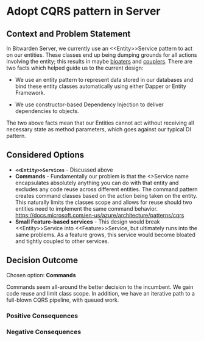 # Adopt CQRS pattern in Server

## Context and Problem Statement

In Bitwarden Server, we currently use an \<\<Entity\>\>Service pattern to act on our entities. These classes end up being dumping grounds for all actions involving the entity; this results in maybe [bloaters](https://refactoring.guru/refactoring/smells/bloaters) and [couplers](https://refactoring.guru/refactoring/smells/couplers). There are two facts which helped guide us to the current design:

- We use an entity pattern to represent data stored in our databases and bind these entity classes automatically using either Dapper or Entity Framework.

- We use constructor-based Dependency Injection to deliver dependencies to objects.

The two above facts mean that our Entities cannot act without receiving all necessary state as method parameters, which goes against our typical DI pattern.

## Considered Options

- **`<<Entity>>Services`** - Discussed above
- **Commands** - Fundamentally our problem is that the <<Entity>>Service name encapsulates absolutely anything you can do with that entity and excludes any code reuse across different entities. The command pattern creates command classes based on the action being taken on the entity. This naturally limits the classes scope and allows for reuse should two entities need to implement the same command behavior. https://docs.microsoft.com/en-us/azure/architecture/patterns/cqrs
- **Small Feature-based services** - This design would break \<\<Entity\>\>Service into \<\<Feature\>\>Service, but ultimately runs into the same problems. As a feature grows, this service would become bloated and tightly coupled to other services.

## Decision Outcome

Chosen option: **Commands**

Commands seem all-around the better decision to the incumbent. We gain code reuse and limit class scope. In addition, we have an iterative path to a full-blown CQRS pipeline, with queued work.

### Positive Consequences <!-- optional -->

### Negative Consequences <!-- optional -->
